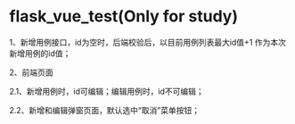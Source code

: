 # flask_vue_test(Only for study)
1、新增用例接口，id为空时，后端校验后，以目前用例列表最大id值+1 作为本次新增用例的id值；

2、前端页面

2.1、新增用例时，id可编辑；编辑用例时，id不可编辑；

2.2、新增和编辑弹窗页面，默认选中“取消”菜单按钮；

